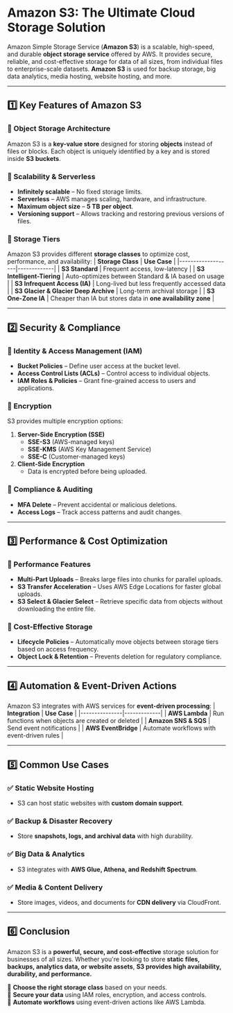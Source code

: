 # **Amazon S3: The Ultimate Cloud Storage Solution**

Amazon Simple Storage Service (**Amazon S3**) is a scalable, high-speed, and durable **object storage service** offered by AWS. It provides secure, reliable, and cost-effective storage for data of all sizes, from individual files to enterprise-scale datasets. **Amazon S3** is used for backup storage, big data analytics, media hosting, website hosting, and more.

---

## **1️⃣ Key Features of Amazon S3**
### **🔹 Object Storage Architecture**
Amazon S3 is a **key-value store** designed for storing **objects** instead of files or blocks. Each object is uniquely identified by a key and is stored inside **S3 buckets**.

### **🔹 Scalability & Serverless**
- **Infinitely scalable** – No fixed storage limits.
- **Serverless** – AWS manages scaling, hardware, and infrastructure.
- **Maximum object size** – **5 TB per object**.
- **Versioning support** – Allows tracking and restoring previous versions of files.

### **🔹 Storage Tiers**
Amazon S3 provides different **storage classes** to optimize cost, performance, and availability:
| **Storage Class** | **Use Case** |
|-------------------|-------------|
| **S3 Standard** | Frequent access, low-latency |
| **S3 Intelligent-Tiering** | Auto-optimizes between Standard & IA based on usage |
| **S3 Infrequent Access (IA)** | Long-lived but less frequently accessed data |
| **S3 Glacier & Glacier Deep Archive** | Long-term archival storage |
| **S3 One-Zone IA** | Cheaper than IA but stores data in **one availability zone** |

---

## **2️⃣ Security & Compliance**
### **🔹 Identity & Access Management (IAM)**
- **Bucket Policies** – Define user access at the bucket level.
- **Access Control Lists (ACLs)** – Control access to individual objects.
- **IAM Roles & Policies** – Grant fine-grained access to users and applications.

### **🔹 Encryption**
S3 provides multiple encryption options:
1. **Server-Side Encryption (SSE)**
   - **SSE-S3** (AWS-managed keys)
   - **SSE-KMS** (AWS Key Management Service)
   - **SSE-C** (Customer-managed keys)
2. **Client-Side Encryption**
   - Data is encrypted before being uploaded.

### **🔹 Compliance & Auditing**
- **MFA Delete** – Prevent accidental or malicious deletions.
- **Access Logs** – Track access patterns and audit changes.

---

## **3️⃣ Performance & Cost Optimization**
### **🔹 Performance Features**
- **Multi-Part Uploads** – Breaks large files into chunks for parallel uploads.
- **S3 Transfer Acceleration** – Uses AWS Edge Locations for faster global uploads.
- **S3 Select & Glacier Select** – Retrieve specific data from objects without downloading the entire file.

### **🔹 Cost-Effective Storage**
- **Lifecycle Policies** – Automatically move objects between storage tiers based on access frequency.
- **Object Lock & Retention** – Prevents deletion for regulatory compliance.

---

## **4️⃣ Automation & Event-Driven Actions**
Amazon S3 integrates with AWS services for **event-driven processing**:
| **Integration** | **Use Case** |
|---------------|-------------|
| **AWS Lambda** | Run functions when objects are created or deleted |
| **Amazon SNS & SQS** | Send event notifications |
| **AWS EventBridge** | Automate workflows with event-driven rules |

---

## **5️⃣ Common Use Cases**
### ✅ **Static Website Hosting**
- S3 can host static websites with **custom domain support**.

### ✅ **Backup & Disaster Recovery**
- Store **snapshots, logs, and archival data** with high durability.

### ✅ **Big Data & Analytics**
- S3 integrates with **AWS Glue, Athena, and Redshift Spectrum**.

### ✅ **Media & Content Delivery**
- Store images, videos, and documents for **CDN delivery** via CloudFront.

---

## **6️⃣ Conclusion**
Amazon S3 is a **powerful, secure, and cost-effective** storage solution for businesses of all sizes. Whether you're looking to store **static files, backups, analytics data, or website assets**, **S3 provides high availability, durability, and performance.**

🔹 **Choose the right storage class** based on your needs.  
🔹 **Secure your data** using IAM roles, encryption, and access controls.  
🔹 **Automate workflows** using event-driven actions like AWS Lambda.  

